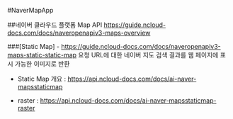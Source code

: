 #NaverMapApp

##네이버 클라우드 플랫폼 Map API
https://guide.ncloud-docs.com/docs/naveropenapiv3-maps-overview


   

###[Static Map] - https://guide.ncloud-docs.com/docs/naveropenapiv3-maps-static-static-map
요청 URL에 대한 네이버 지도 검색 결과를 웹 페이지에 표시 가능한 이미지로 반환

+ Static Map 개요 : https://api.ncloud-docs.com/docs/ai-naver-mapsstaticmap

+ raster : https://api.ncloud-docs.com/docs/ai-naver-mapsstaticmap-raster